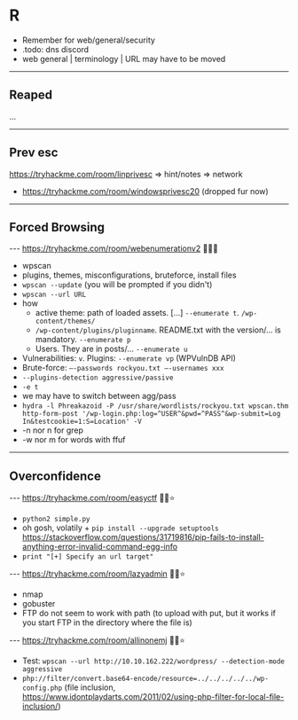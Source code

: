 # R

* Remember for web/general/security
* .todo: dns discord
* web general | terminology | URL may have to be moved

<hr>

## Reaped

...

<hr>

## Prev esc

https://tryhackme.com/room/linprivesc
=> hint/notes
=> network

* https://tryhackme.com/room/windowsprivesc20 (dropped fur now)

<hr>

## Forced Browsing

--- https://tryhackme.com/room/webenumerationv2 🐍🐍🐍

* wpscan
* plugins, themes, misconfigurations, bruteforce, install files
* `wpscan --update` (you will be prompted if you didn't)
* `wpscan --url URL`
* how
  * active theme: path of loaded assets. [...] `--enumerate t`. `/wp-content/themes/`
  * `/wp-content/plugins/pluginname`. README.txt with the version/... is mandatory. `--enumerate p`
  * Users. They are in posts/... `--enumerate u`
* Vulnerabilities: `v`. Plugins: `--enumerate vp` (WPVulnDB API)
* Brute-force: `–-passwords rockyou.txt –-usernames xxx`
* `--plugins-detection aggressive/passive`
* `-e t`
* we may have to switch between agg/pass
* `hydra -l Phreakazoid -P /usr/share/wordlists/rockyou.txt wpscan.thm http-form-post '/wp-login.php:log=^USER^&pwd=^PASS^&wp-submit=Log In&testcookie=1:S=Location' -V`
* -n nor n for grep
* -w nor m for words with ffuf

<hr>

## Overconfidence

--- https://tryhackme.com/room/easyctf 🐍🐍⭐

* `python2 simple.py`
* oh gosh, volatily + `pip install --upgrade setuptools` https://stackoverflow.com/questions/31719816/pip-fails-to-install-anything-error-invalid-command-egg-info
* `print "[+] Specify an url target"`

--- https://tryhackme.com/room/lazyadmin 🐍🐍⭐

* nmap
* gobuster
* FTP do not seem to work with path (to upload with put, but it works if you start FTP in the directory where the file is)

--- https://tryhackme.com/room/allinonemj 🐍🐍⭐

* Test: `wpscan --url http://10.10.162.222/wordpress/ --detection-mode aggressive`
* `php://filter/convert.base64-encode/resource=../../../../../wp-config.php` (file inclusion, https://www.idontplaydarts.com/2011/02/using-php-filter-for-local-file-inclusion/)